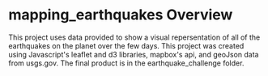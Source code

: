 # mapping_earthquakes Overview  
This project uses data provided to show a visual repersentation of all of the earthquakes on the planet over the few days. This project was created using Javascript's leaflet and d3 libraries, mapbox's api, and geoJson data from usgs.gov. The final product is in the earthquake_challenge folder.  
